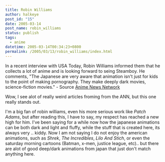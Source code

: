 ```yaml
---
title: Robin Williams
author: halkeye
post_id: "15"
date: 2005-03-14
post_name: robin_williams
status: publish
tags:
  - anime
datetime: 2005-03-14T00:34:23+0800
permalink: /2005/03/13/robin_williams/index.html
---
```


In a recent interview with USA Today, Robin Williams informed them that he collects a lot of anime and is looking forward to seing Steamboy. He comments, "The Japanese are very aware that animation isn't just for kids to the point of making pornography. They make deeply dark movies, science-fiction movies."  \- Source [Anime News Network](https://www.animenewsnetwork.com/article.php?id=6332)

Wow, I see alot of really weird articles froming from the ANN, but this one really stands out.

I'm a big fan of robin williams, even his more serious work like _Patch Adams_, but after reading this, I have to say, my respect has reached a new high for him. I've been saying for a while now how the japanese animations can be both dark and light and fluffy, while the stuff that is created here, its always very .. kiddy. Now I am not saying I do not enjoy the american animations, such as _Shrek_, _The Incredibles_, _Lilo And Stich_, or even the saturday morning cartoons (Batman, x-men, justice league, etc).. but there are alot of good deep/dark animations from japan that just don't match anything here.
